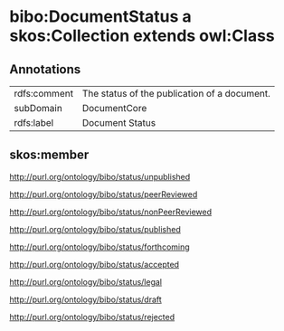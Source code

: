# bibo:DocumentStatus a skos:Collection extends owl:Class

## Annotations

|||
|-----|-----|
|rdfs:comment|The status of the publication of a document.|
|subDomain|DocumentCore|
|rdfs:label|Document Status|

## skos:member

[<http://purl.org/ontology/bibo/status/unpublished>](/ontology/bibo/status/unpublished)

[<http://purl.org/ontology/bibo/status/peerReviewed>](/ontology/bibo/status/peerReviewed)

[<http://purl.org/ontology/bibo/status/nonPeerReviewed>](/ontology/bibo/status/nonPeerReviewed)

[<http://purl.org/ontology/bibo/status/published>](/ontology/bibo/status/published)

[<http://purl.org/ontology/bibo/status/forthcoming>](/ontology/bibo/status/forthcoming)

[<http://purl.org/ontology/bibo/status/accepted>](/ontology/bibo/status/accepted)

[<http://purl.org/ontology/bibo/status/legal>](/ontology/bibo/status/legal)

[<http://purl.org/ontology/bibo/status/draft>](/ontology/bibo/status/draft)

[<http://purl.org/ontology/bibo/status/rejected>](/ontology/bibo/status/rejected)

